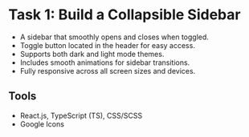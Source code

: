 # Task 1: Build a Collapsible Sidebar

- A sidebar that smoothly opens and closes when toggled.
- Toggle button located in the header for easy access.
- Supports both dark and light mode themes.
- Includes smooth animations for sidebar transitions.
- Fully responsive across all screen sizes and devices.

## Tools

- React.js, TypeScript (TS), CSS/SCSS
- Google Icons
